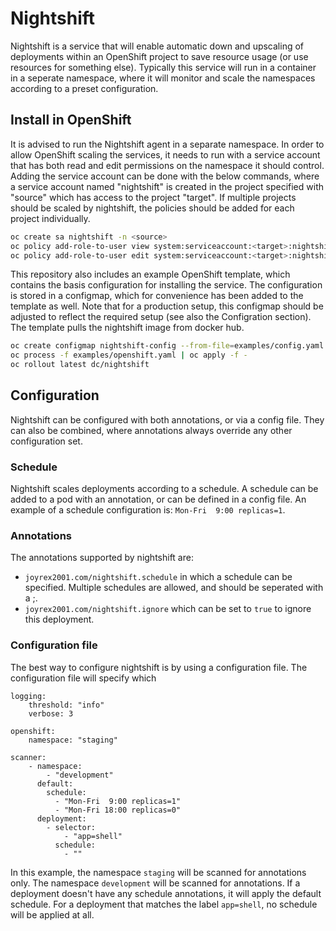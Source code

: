 # Nightshift

Nightshift is a service that will enable automatic down and upscaling of
deployments within an OpenShift project to save resource usage (or use
resources for something else). Typically this service will run in a container
in a seperate namespace, where it will monitor and scale the namespaces
according to a preset configuration.

## Install in OpenShift

It is advised to run the Nightshift agent in a separate namespace. In order to
allow OpenShift scaling the services, it needs to run with a service account
that has both read and edit permissions on the namespace it should control.
Adding the service account can be done with the below commands, where a
service account named "nightshift" is created in the project specified with
"source" which has access to the project "target". If multiple projects
should be scaled by nightshift, the policies should be added for each project
individually.

```bash
oc create sa nightshift -n <source>
oc policy add-role-to-user view system:serviceaccount:<target>:nightshift -n <source>
oc policy add-role-to-user edit system:serviceaccount:<target>:nightshift -n <source>
```

This repository also includes an example OpenShift template, which contains
the basis configuration for installing the service. The configuration is stored
in a configmap, which for convenience has been added to the template as well.
Note that for a production setup, this configmap should be adjusted to reflect
the required setup (see also the Configration section). The template pulls the
nightshift image from docker hub.

```bash
oc create configmap nightshift-config --from-file=examples/config.yaml
oc process -f examples/openshift.yaml | oc apply -f -
oc rollout latest dc/nightshift
```

## Configuration

Nightshift can be configured with both annotations, or via a config file. They
can also be combined, where annotations always override any other configuration
set.

### Schedule

Nightshift scales deployments according to a schedule. A schedule can be
added to a pod with an annotation, or can be defined in a config file. An
example of a schedule configuration is: ```Mon-Fri  9:00 replicas=1```.

### Annotations

The annotations supported by nightshift are:

* ```joyrex2001.com/nightshift.schedule``` in which a schedule can be specified. Multiple schedules are allowed, and should be seperated with a ;.
* ```joyrex2001.com/nightshift.ignore``` which can be set to ```true``` to ignore this deployment.

### Configuration file

The best way to configure nightshift is by using a configuration file. The
configuration file will specify which

```
logging:
    threshold: "info"
    verbose: 3

openshift:
    namespace: "staging"

scanner:
    - namespace:
        - "development"
      default:
        schedule:
          - "Mon-Fri  9:00 replicas=1"
          - "Mon-Fri 18:00 replicas=0"
      deployment:
        - selector:
            - "app=shell"
          schedule:
            - ""
```

In this example, the namespace ```staging``` will be scanned for annotations
only. The namespace ```development``` will be scanned for annotations. If a
deployment doesn't have any schedule annotations, it will apply the default
schedule. For a deployment that matches the label ```app=shell```, no schedule
will be applied at all.
